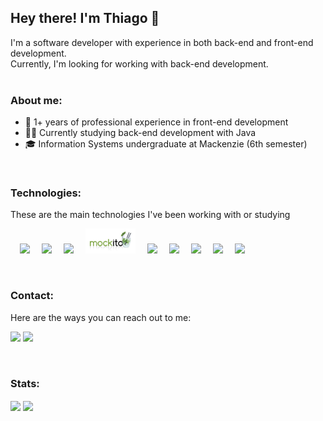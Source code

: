 ## Hey there! I'm Thiago 👋
I'm a software developer with experience in both back-end and front-end development.  
Currently, I'm looking for working with back-end development.
<br>
<br>
### About me:
- 💼 1+ years of professional experience in front-end development
- 👨‍💻 Currently studying back-end development with Java
- 🎓 Information Systems undergraduate at Mackenzie (6th semester)

<br>

### Technologies:
These are the main technologies I've been working with or studying
<p float="left">
  <img width="60px" style="margin-left: 15px" src="https://cdn.jsdelivr.net/gh/devicons/devicon/icons/java/java-original.svg" />
  <img width="60px" style="margin-left: 15px" src="https://cdn.jsdelivr.net/gh/devicons/devicon/icons/spring/spring-original.svg" />
  <img width="60px" style="margin-left: 15px" src="https://hibernate.org/images/hibernate_icon_whitebkg.svg" />
  <img width="80px" style="margin-left: 15px" src="https://raw.githubusercontent.com/mockito/mockito/main/src/javadoc/org/mockito/logo.png"/>
  <img width="80px" style="margin-left: 15px" src="https://junit.org/junit4/images/junit5-banner.png"/>
  <img width="60px" style="margin-left: 15px" src="https://cdn.jsdelivr.net/gh/devicons/devicon/icons/oracle/oracle-original.svg" />        
  <img width="60px" style="margin-left: 15px" src="https://cdn.jsdelivr.net/gh/devicons/devicon/icons/typescript/typescript-original.svg" />
  <img width="60px" style="margin-left: 15px" src="https://cdn.jsdelivr.net/gh/devicons/devicon/icons/sass/sass-original.svg" />
  <img width="60px" style="margin-left: 15px" src="https://cdn.jsdelivr.net/gh/devicons/devicon/icons/bootstrap/bootstrap-original.svg" />
</p>

<br>

### Contact:
Here are the ways you can reach out to me:
<p float="left">
  <a href="https://www.linkedin.com/in/thiagosmarques" target="_blank"><img src="https://img.shields.io/badge/-LinkedIn-%230077B5?style=for-the-badge&logo=linkedin&logoColor=white" target="_blank"></a>
  <a href = "mailto:thiagodsmarques@hotmail.com"><img src="https://img.shields.io/badge/Email-D14836?style=for-the-badge&logo=gmail&logoColor=white" target="_blank"></a>
</p>
<br>

### Stats:
<p float="left">
  <img align="center" src="https://github-readme-stats.vercel.app/api/top-langs/?username=thiagomarqs&layout=compact" />
  <img align="center" height="165px" src="https://github-readme-stats.vercel.app/api?username=thiagomarqs" />
</p>
